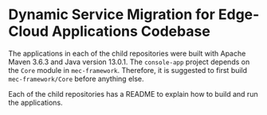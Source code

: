 # Dynamic Service Migration for Edge-Cloud Applications Codebase

The applications in each of the child repositories were built with Apache Maven 3.6.3 and Java version 13.0.1. The `console-app` project depends on the `Core` module in `mec-framework`. Therefore, it is suggested to first build `mec-framework/Core` before anything else.

Each of the child repositories has a README to explain how to build and run the applications.
